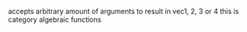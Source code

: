 accepts arbitrary amount of arguments to result in vec1, 2, 3 or 4
this is category algebraic functions
